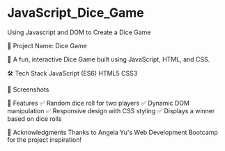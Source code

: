 # JavaScript_Dice_Game
Using Javascript and DOM to Create a Dice Game

📌 Project Name: Dice Game

🎲 A fun, interactive Dice Game built using JavaScript, HTML, and CSS.

🛠️ Tech Stack
JavaScript (ES6)
HTML5
CSS3

📸 Screenshots



📖 Features
✅ Random dice roll for two players
✅ Dynamic DOM manipulation
✅ Responsive design with CSS styling
✅ Displays a winner based on dice rolls


🙌 Acknowledgments
Thanks to Angela Yu's Web Development Bootcamp for the project inspiration! 
